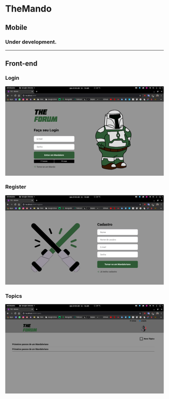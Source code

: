 # TheMando

<h2>Mobile</h2>
<h3>Under development.</h3>
<hr>
<h2>Front-end</h2>

<h3>Login</h3>
<img src="frontend/src/imgGit/imgLogin.png">
<h3>Register</h3>
<img src="frontend/src/imgGit/imgRegister.png">
<h3>Topics</h3>
<img src="frontend/src/imgGit/ImgCases.png">
